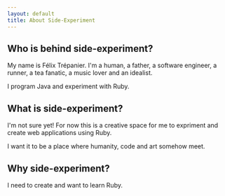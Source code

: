 ```yaml
---
layout: default
title: About Side-Experiment
---
```


Who is behind side-experiment?
------------------------------
My name is Félix Trépanier. I'm a human, a father, a software engineer, a runner, a tea fanatic, a music lover and an idealist.

I program Java and experiment with Ruby.

What is side-experiment?
------------------------
I'm not sure yet! For now this is a creative space for me to expriment and create web applications using Ruby.

I want it to be a place where humanity, code and art somehow meet.

Why side-experiment?
--------------------
I need to create and want to learn Ruby.
